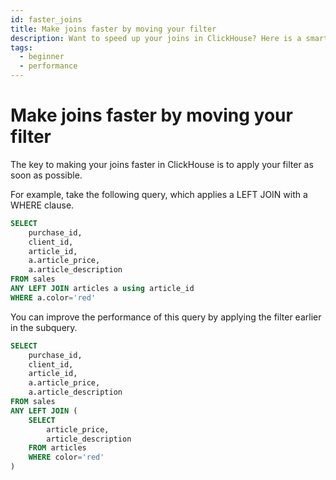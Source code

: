 ```yaml
---
id: faster_joins
title: Make joins faster by moving your filter
description: Want to speed up your joins in ClickHouse? Here is a smart approach to improving ClickHouse join speed by applying your filters earlier in a subquery.
tags:
  - beginner
  - performance
---
```


# Make joins faster by moving your filter

The key to making your joins faster in ClickHouse is to apply your filter as soon as possible.

For example, take the following query, which applies a LEFT JOIN with a WHERE clause.

```sql
SELECT 
    purchase_id,
    client_id,
    article_id,
    a.article_price,
    a.article_description
FROM sales 
ANY LEFT JOIN articles a using article_id
WHERE a.color='red'
```

You can improve the performance of this query by applying the filter earlier in the subquery.

```sql
SELECT 
    purchase_id,
    client_id,
    article_id,
    a.article_price,
    a.article_description
FROM sales 
ANY LEFT JOIN (
    SELECT
        article_price,
        article_description
    FROM articles
    WHERE color='red'
)
```